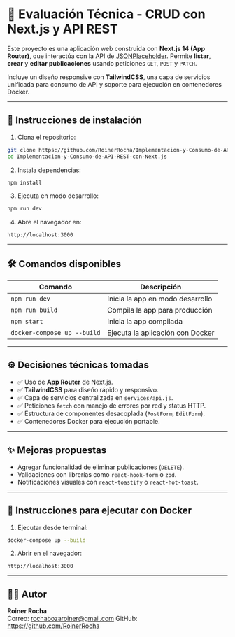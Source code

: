 # 🧪 Evaluación Técnica - CRUD con Next.js y API REST

Este proyecto es una aplicación web construida con **Next.js 14 (App Router)**, que interactúa con la API de [JSONPlaceholder](https://jsonplaceholder.typicode.com/). Permite **listar**, **crear** y **editar publicaciones** usando peticiones `GET`, `POST` y `PATCH`.

Incluye un diseño responsive con **TailwindCSS**, una capa de servicios unificada para consumo de API y soporte para ejecución en contenedores Docker.

---

## 🚀 Instrucciones de instalación

1. Clona el repositorio:

```bash
git clone https://github.com/RoinerRocha/Implementacion-y-Consumo-de-API-REST-con-Next.js.git
cd Implementacion-y-Consumo-de-API-REST-con-Next.js
```

2. Instala dependencias:

```bash
npm install
```

3. Ejecuta en modo desarrollo:

```bash
npm run dev
```

4. Abre el navegador en:

```
http://localhost:3000
```

---

## 🛠️ Comandos disponibles

| Comando                         | Descripción                              |
|---------------------------------|------------------------------------------|
| `npm run dev`                   | Inicia la app en modo desarrollo         |
| `npm run build`                 | Compila la app para producción           |
| `npm start`                     | Inicia la app compilada                  |
| `docker-compose up --build`     | Ejecuta la aplicación con Docker         |

---

## ⚙️ Decisiones técnicas tomadas

- ✅ Uso de **App Router** de Next.js.
- ✅ **TailwindCSS** para diseño rápido y responsivo.
- ✅ Capa de servicios centralizada en `services/api.js`.
- ✅ Peticiones `fetch` con manejo de errores por red y status HTTP.
- ✅ Estructura de componentes desacoplada (`PostForm`, `EditForm`).
- ✅ Contenedores Docker para ejecución portable.

---

## ✨ Mejoras propuestas

- Agregar funcionalidad de eliminar publicaciones (`DELETE`).
- Validaciones con librerías como `react-hook-form` o `zod`.
- Notificaciones visuales con `react-toastify` o `react-hot-toast`.

---

## 🐳 Instrucciones para ejecutar con Docker

1. Ejecutar desde terminal:

```bash
docker-compose up --build
```

2. Abrir en el navegador:

```
http://localhost:3000
```

---

## 👨‍💻 Autor

**Roiner Rocha**  
Correo: rochabozaroiner@gmail.com
GitHub: https://github.com/RoinerRocha
